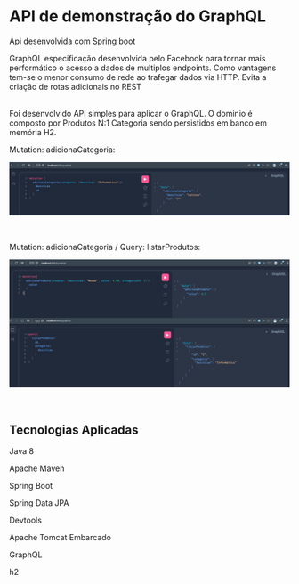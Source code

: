 <h1> API de demonstração do GraphQL </h1>
<p>Api desenvolvida com Spring boot</p>

GraphQL especificação desenvolvida pelo Facebook para tornar mais performático o acesso a dados de multiplos endpoints.
Como vantagens tem-se o menor consumo de rede ao trafegar dados via HTTP.
Evita a criação de rotas adicionais no REST

<br/>
Foi desenvolvido API simples para aplicar o GraphQL. O dominio é composto por Produtos N:1 Categoria sendo persistidos em banco em memória H2.
<br/>

Mutation: 
adicionaCategoria:

![Screenshot](docs/adiciona-categoria.jpg)

<br/>

Mutation: adicionaCategoria / Query: listarProdutos:

![Screenshot](docs/adiciona-lista-produtos.jpg)

<br/>

<h2>Tecnologias Aplicadas</h2>
<p>Java 8</p>
<p>Apache Maven</p>
<p>Spring Boot</p>
<p>Spring Data JPA</p>
<p>Devtools</p>
<p>Apache Tomcat Embarcado</p>
<p>GraphQL</p>
<p>h2</p>

